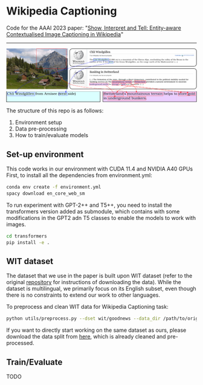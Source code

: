 # Wikipedia Captioning

Code for the AAAI 2023 paper: "[Show, Interpret and Tell: Entity-aware Contextualised Image Captioning in Wikipedia](https://arxiv.org/abs/2209.10474)"

---
<p align="center">
  <img align="middle" src="./assets/teaser.png" alt="Wikipedia Captioning"/>
</p>

The structure of this repo is as follows:

1. Environment setup 
2. Data pre-processing 
3. How to train/evaluate models

## Set-up environment
This code works in our environment with CUDA 11.4 and NVIDIA A40 GPUs
First, to install all the dependencies from environment.yml:

```bash
conda env create -f environment.yml
spacy download en_core_web_sm

```

To run experiment with GPT-2++ and T5++, you need to install the transformers version added as submodule, which contains with some modifications in the GPT2 adn T5 classes to enable the models to work with images.
```bash
cd transformers
pip install -e .
```

## WIT dataset
The dataset that we use in the paper is built upon WIT dataset (refer to the original [repository](https://github.com/google-research-datasets/wit) for instructions of downloading the data). While the dataset is multilingual, we primarily focus on its English subset, even though there is no constraints to extend our work to other languages. 

To preprocess and clean WIT data for Wikipedia Captioning task:
```bash
python utils/preprocess.py --dset wit/goodnews --data_dir /path/to/original/data/ --save_dir /path/to/save/data/
```
If you want to directly start working on the same dataset as ours, please download the data split from [here](https://cvcuab-my.sharepoint.com/:f:/g/personal/knguyen_cvc_uab_cat/Er_nNnUqoidBk2ETpLO0AI0BVYYC6vAx3xO8fnAL6-LtrA?e=pqxpAy), which is already cleaned and pre-processed.

## Train/Evaluate
TODO